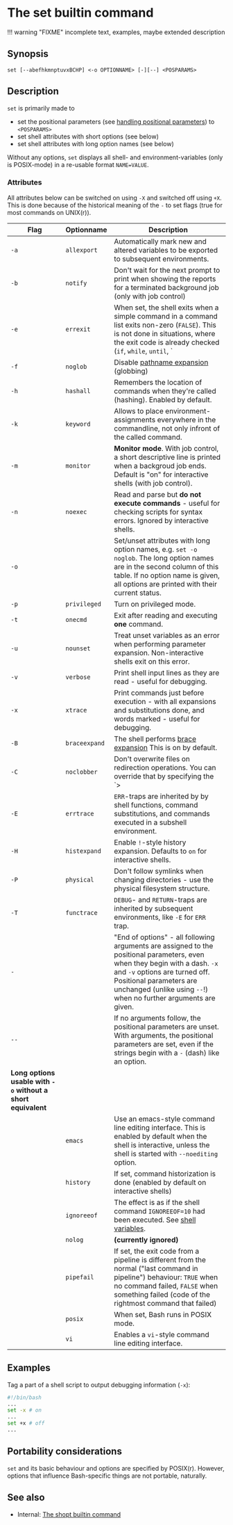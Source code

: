 # The set builtin command

!!! warning "FIXME"
    incomplete text, examples, maybe extended description

## Synopsis

    set [--abefhkmnptuvxBCHP] <-o OPTIONNAME> [-][--] <POSPARAMS>

## Description

`set` is primarily made to

-   set the positional parameters (see [handling positional
    parameters](../../scripting/posparams.md)) to `<POSPARAMS>`
-   set shell attributes with short options (see below)
-   set shell attributes with long option names (see below)

Without any options, `set` displays all shell- and environment-variables
(only is POSIX-mode) in a re-usable format `NAME=VALUE`.

### Attributes

All attributes below can be switched on using `-X` and switched off
using `+X`. This is done because of the historical meaning of the `-` to
set flags (true for most commands on UNIX(r)).

|Flag|Optionname|Description|
|----|----------|-----------|
|`-a`|`allexport`|Automatically mark new and altered variables to be exported to subsequent environments.|
|`-b`|`notify`|Don't wait for the next prompt to print when showing the reports for a terminated background job (only with job control)|
|`-e`|`errexit`|When set, the shell exits when a simple command in a command list exits non-zero (`FALSE`). This is not done in situations, where the exit code is already checked (`if`, `while`, `until`, `||`, `&&`)|
|`-f`|`noglob`|Disable [pathname expansion](../../syntax/expansion/globs.md) (globbing)|
|`-h`|`hashall`|Remembers the location of commands when they're called (hashing). Enabled by default.|
|`-k`|`keyword`|Allows to place environment-assignments everywhere in the commandline, not only infront of the called command.|
|`-m`|`monitor`|**Monitor mode**. With job control, a short descriptive line is printed when a backgroud job ends. Default is "on" for interactive shells (with job control).|
|`-n`|`noexec`|Read and parse but **do not execute commands** - useful for checking scripts for syntax errors. Ignored by interactive shells.|
|`-o`||Set/unset attributes with long option names, e.g. `set -o noglob`. The long option names are in the second column of this table. If no option name is given, all options are printed with their current status.|
|`-p`|`privileged`|Turn on privileged mode.|
|`-t`|`onecmd`|Exit after reading and executing **one** command.|
|`-u`|`nounset`|Treat unset variables as an error when performing parameter expansion. Non-interactive shells exit on this error.|
|`-v`|`verbose`|Print shell input lines as they are read - useful for debugging.|
|`-x`|`xtrace`|Print commands just before execution - with all expansions and substitutions done, and words marked - useful for debugging.|
|`-B`|`braceexpand`|The shell performs [brace expansion](../../syntax/expansion/brace.md) This is on by default.|
|`-C`|`noclobber`|Don't overwrite files on redirection operations. You can override that by specifying the `>|` redirection operator when needed. See [redirection](../../syntax/redirection.md)|
|`-E`|`errtrace`|`ERR`-traps are inherited by by shell functions, command substitutions, and commands executed in a subshell environment.|
|`-H`|`histexpand`|Enable `!`-style history expansion. Defaults to `on` for interactive shells.|
|`-P`|`physical`|Don't follow symlinks when changing directories - use the physical filesystem structure.|
|`-T`|`functrace`|`DEBUG`- and `RETURN`-traps are inherited by subsequent environments, like `-E` for `ERR` trap.|
|`-`||"End of options" - all following arguments are assigned to the positional parameters, even when they begin with a dash. `-x` and `-v` options are turned off. Positional parameters are unchanged (unlike using `--`!) when no further arguments are given.|
|`--`||If no arguments follow, the positional parameters are unset. With arguments, the positional parameters are set, even if the strings begin with a `-` (dash) like an option.|
|**Long options usable with `-o` without a short equivalent**|||
||`emacs`|Use an emacs-style command line editing interface. This is enabled by default when the shell is interactive, unless the shell is started with `--noediting` option.|
||`history`|If set, command historization is done (enabled by default on interactive shells)|
||`ignoreeof`|The effect is as if the shell command `IGNOREEOF=10` had been executed. See [shell variables](../../syntax/shellvars.md).|
||`nolog`|**(currently ignored)**|
||`pipefail`|If set, the exit code from a pipeline is different from the normal ("last command in pipeline") behaviour: `TRUE` when no command failed, `FALSE` when something failed (code of the rightmost command that failed)|
||`posix`|When set, Bash runs in POSIX mode.|
||`vi`|Enables a `vi`-style command line editing interface.|

## Examples

Tag a part of a shell script to output debugging information (`-x`):

``` bash
#!/bin/bash
...
set -x # on
...
set +x # off
...
```

## Portability considerations

`set` and its basic behaviour and options are specified by POSIX(r).
However, options that influence Bash-specific things are not portable,
naturally.

## See also

-   Internal: [The shopt builtin command](../../commands/builtin/shopt.md)
